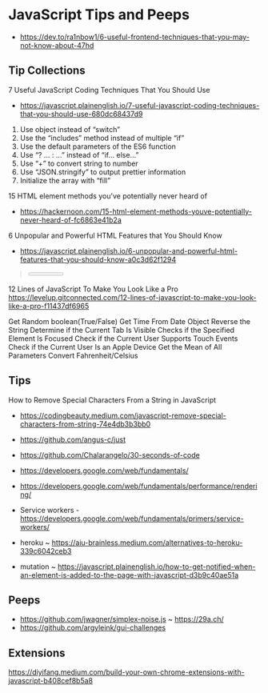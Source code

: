 # JavaScript Tips and Peeps

* https://dev.to/ra1nbow1/6-useful-frontend-techniques-that-you-may-not-know-about-47hd


## Tip Collections

7 Useful JavaScript Coding Techniques That You Should Use
* https://javascript.plainenglish.io/7-useful-javascript-coding-techniques-that-you-should-use-680dc68437d9
1. Use object instead of “switch”
2. Use the “includes” method instead of multiple “if”
3. Use the default parameters of the ES6 function
4. Use “? … : …” instead of “if… else…”
5. Use “+” to convert string to number
6. Use “JSON.stringify” to output prettier information
7. Initialize the array with “fill”


15 HTML element methods you’ve potentially never heard of
* https://hackernoon.com/15-html-element-methods-youve-potentially-never-heard-of-fc6863e41b2a

6 Unpopular and Powerful HTML Features that You Should Know
* https://javascript.plainenglish.io/6-unpopular-and-powerful-html-features-that-you-should-know-a0c3d62f1294
> <meter> attribute: required draggable=true defer(!) abbr = identify items with titles

12 Lines of JavaScript To Make You Look Like a Pro
https://levelup.gitconnected.com/12-lines-of-javascript-to-make-you-look-like-a-pro-f11437df6965

Get Random boolean(True/False)
Get Time From Date Object
Reverse the String
Determine if the Current Tab Is Visible
Checks if the Specified Element Is Focused
Check if the Current User Supports Touch Events
Check if the Current User Is an Apple Device
Get the Mean of All Parameters
Convert Fahrenheit/Celsius

## Tips

How to Remove Special Characters From a String in JavaScript
* https://codingbeauty.medium.com/javascript-remove-special-characters-from-string-74e4db3b3bb0

* https://github.com/angus-c/just
* https://github.com/Chalarangelo/30-seconds-of-code
* https://developers.google.com/web/fundamentals/
* https://developers.google.com/web/fundamentals/performance/rendering/
* Service workers - https://developers.google.com/web/fundamentals/primers/service-workers/
* heroku ~ https://aiu-brainless.medium.com/alternatives-to-heroku-339c6042ceb3
* mutation ~ https://javascript.plainenglish.io/how-to-get-notified-when-an-element-is-added-to-the-page-with-javascript-d3b9c40ae51a

## Peeps

* https://github.com/jwagner/simplex-noise.js ~ https://29a.ch/
* https://github.com/argyleink/gui-challenges



## Extensions

https://diyifang.medium.com/build-your-own-chrome-extensions-with-javascript-b408cef8b5a8


